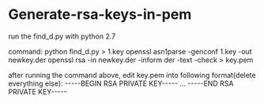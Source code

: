 # Generate-rsa-keys-in-pem

run the find_d.py with python 2.7

command:
python find_d.py > 1.key
openssl asn1parse -genconf 1.key -out newkey.der
openssl rsa -in newkey.der -inform der -text -check > key.pem

after running the command above, edit key.pem into following format(delete everything else):
-----BEGIN RSA PRIVATE KEY-----
...
-----END RSA PRIVATE KEY-----
